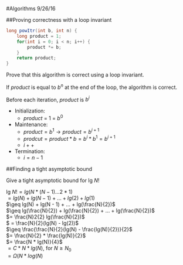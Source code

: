 #Algorithms 9/26/16

##Proving correctness with a loop invariant

```java
long powItr(int b, int n) {
	long product = 1;
	for(int i = 0; i < n; i++) {
		product *= b;
	}
	return product;
}
```

Prove that this algorithm is correct using a loop invariant.

If *product* is equal to $b^n$ at the end of the loop, the algorithm is correct.

Before each iteration, *product* is $b^i$

* Initialization:
	* *product* = 1 = $b^0$
* Maintenance:
	* $product = b^1 \rightarrow product = b^{i+1}$
	* $prodcut = product * b = b^i * b^1 = b^{i+1}$
	* $i++$ 
* Termination:
	* $i = n-1$ 


##Finding a tight asymptotic bound

Give a tight asymptotic bound for lg $N!$

lg $N! = lg(N * (N - 1) ... 2 * 1)$  
$= lg(N) + lg(N -1) + ... + lg(2) + lg(1)$  
$\geq lg(N) + lg(N - 1) + ... + lg(\frac{N}{2})$  
$\geq lg(\frac{N}{2}) + lg(\frac{N}{2}) + ... + lg(\frac{N}{2})$  
$= \frac{N}2{2} lg(\frac{N}{2})$  
$ = \frac{N}{2}(lg(N) - lg(2))$   
$\geq \frac{\frac{N}{2}(lg(N) - \frac{lg(N)}{2})}{2}$  
$= \frac{N}{2} * \frac{lg(N)}{2}$  
$= \frac{N * lg(N)}{4}$  
$= C * N * lg(N)$, for $N \geq N_0$  
$= \Omega (N*log(N)$